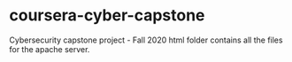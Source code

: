 # coursera-cyber-capstone
Cybersecurity capstone project - Fall 2020  html folder contains all the files for the apache server.

